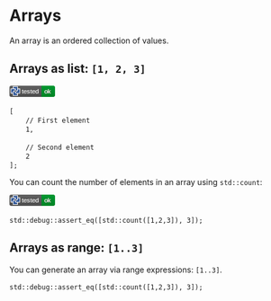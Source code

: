 
# Arrays

An array is an ordered collection of values.

## Arrays as list: `[1, 2, 3]`

[![test](.test/arrays_and_comments.png)](.test/arrays_and_comments.log)

```µcad,arrays_and_comments
[
    // First element
    1,

    // Second element
    2
];
```

You can count the number of elements in an array using `std::count`:

[![test](.test/array_expressions.png)](.test/array_expressions.log)

```µcad,array_expressions
std::debug::assert_eq([std::count([1,2,3]), 3]);
```

## Arrays as range: `[1..3]`

You can generate an array via range expressions: `[1..3]`.

```µcad,range_expressions
std::debug::assert_eq([std::count([1,2,3]), 3]);
```

